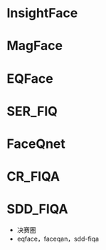 # InsightFace
# MagFace
# EQFace
# SER_FIQ
# FaceQnet
# CR_FIQA
# SDD_FIQA
- 决赛圈
- eqface，faceqan，sdd-fiqa
